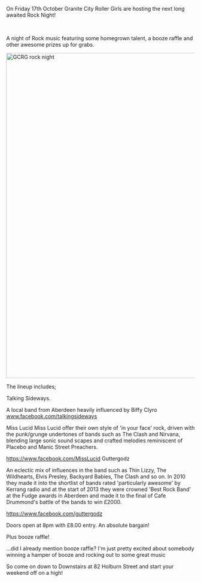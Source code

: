 <html><body><p>On Friday 17th October Granite City Roller Girls are hosting the next long awaited Rock Night!

 

A night of Rock music featuring some homegrown talent, a booze raffle and other awesome prizes up for grabs.

<a href="http://scottishrollerderbyblog.com/2014/09/gcrg-rock-night.jpg"><img src="http://scottishrollerderbyblog.com/2014/09/gcrg-rock-night.jpg" alt="GCRG rock night" width="614" height="868" class="aligncenter size-full wp-image-3859"></a>

The lineup includes;

Talking Sideways.

A local band from Aberdeen heavily influenced by Biffy Clyro
<a href="http://www.facebook.com/talkingsideways" rel="nofollow">www.facebook.com/talkingsideways</a>

Miss Lucid
<span class="text_exposed_show">Miss Lucid offer their own style of 'in your face' rock, driven with the punk/grunge undertones of bands such as The Clash and Nirvana, blending large sonic sound scapes and crafted melodies reminiscent of Placebo and Manic Street Preachers.</span>

<span class="text_exposed_show">
<a href="https://www.facebook.com/MissLucid" rel="nofollow">https://www.facebook.com/MissLucid</a></span>
Guttergodz

<span class="text_exposed_show">An eclectic mix of influences in the band such as Thin Lizzy, The Wildhearts, Elvis Presley, Backyard Babies, The Clash and so on. In 2010 they made it into the shortlist of bands rated 'particularly awesome' by Kerrang radio and at the start of 2013 they were crowned 'Best Rock Band' at the Fudge awards in Aberdeen and made it to the final of Cafe Drummond's battle of the bands to win £2000.</span>

<a href="https://www.facebook.com/guttergodz" rel="nofollow">https://www.facebook.com/guttergodz</a>

Doors open at 8pm with £8.00 entry. An absolute bargain!

Plus booze raffle!

...did I already mention booze raffle? I'm just pretty excited about somebody winning a hamper of booze and rocking out to some great music

So come on down to Downstairs at 82 Holburn Street and start your weekend off on a high!

 </p></body></html>
